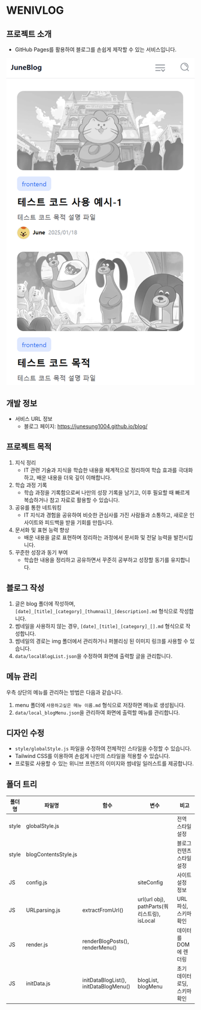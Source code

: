 # WENIVLOG

## 프로젝트 소개

- GitHub Pages를 활용하여 블로그를 손쉽게 제작할 수 있는 서비스입니다.

![리드미 대표 이미지](img/readme.png)

## 개발 정보

- 서비스 URL 정보
  - 블로그 페이지: https://junesung1004.github.io/blog/

## 프로젝트 목적

1. 지식 정리
   - IT 관련 기술과 지식을 학습한 내용을 체계적으로 정리하여 학습 효과를 극대화하고, 배운 내용을 더욱 깊이 이해합니다.
2. 학습 과정 기록
   - 학습 과정을 기록함으로써 나만의 성장 기록을 남기고, 이후 필요할 때 빠르게 복습하거나 참고 자료로 활용할 수 있습니다.
3. 공유를 통한 네트워킹
   - IT 지식과 경험을 공유하여 비슷한 관심사를 가진 사람들과 소통하고, 새로운 인사이트와 피드백을 받을 기회를 만듭니다.
4. 문서화 및 표현 능력 향상
   - 배운 내용을 글로 표현하며 정리하는 과정에서 문서화 및 전달 능력을 발전시킵니다.
5. 꾸준한 성장과 동기 부여
   - 학습한 내용을 정리하고 공유하면서 꾸준히 공부하고 성장할 동기를 유지합니다.

## 블로그 작성

1. 글은 blog 폴더에 작성하며, `[date]_[title]_[category]_[thumnail]_[description].md` 형식으로 작성합니다.
2. 썸네일을 사용하지 않는 경우, `[date]_[title]_[category]_[].md` 형식으로 작성합니다.
3. 썸네일의 경로는 img 폴더에서 관리하거나 퍼블리싱 된 이미지 링크를 사용할 수 있습니다.
4. `data/localBlogList.json`을 수정하여 화면에 출력할 글을 관리합니다.

## 메뉴 관리

우측 상단의 메뉴를 관리하는 방법은 다음과 같습니다.

1. menu 폴더에 `사용하고싶은 메뉴 이름.md` 형식으로 저장하면 메뉴로 생성됩니다.
2. `data/local_blogMenu.json`을 관리하여 화면에 출력할 메뉴를 관리합니다.

## 디자인 수정

- `style/globalStyle.js` 파일을 수정하여 전체적인 스타일을 수정할 수 있습니다.
- Tailwind CSS를 이용하여 손쉽게 나만의 스타일을 적용할 수 있습니다.
- 프로필로 사용할 수 있는 위니브 프렌즈의 이미지와 썸네일 일러스트를 제공합니다.

## 폴더 트리

| 폴더명 | 파일명               | 함수                                   | 변수                                         | 비고                          |
| ------ | -------------------- | -------------------------------------- | -------------------------------------------- | ----------------------------- |
| style  | globalStyle.js       |                                        |                                              | 전역 스타일 설정              |
| style  | blogContentsStyle.js |                                        |                                              | 블로그 컨텐츠 스타일 설정     |
| JS     | config.js            |                                        | siteConfig                                   | 사이트 설정 정보              |
| JS     | URLparsing.js        | extractFromUrl()                       | url(url obj), pathParts(쿼리스트링), isLocal | URL 파싱, 스키마 확인         |
| JS     | render.js            | renderBlogPosts(), renderMenu()        |                                              | 데이터를 DOM에 렌더링         |
| JS     | initData.js          | initDataBlogList(), initDataBlogMenu() | blogList, blogMenu                           | 초기 데이터 로딩, 스키마 확인 |
